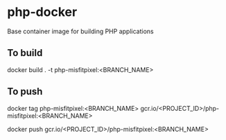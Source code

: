 # php-docker

Base container image for building PHP applications

## To build
docker build . -t php-misfitpixel:<BRANCH_NAME>

## To push
docker tag php-misfitpixel:<BRANCH_NAME> gcr.io/<PROJECT_ID>/php-misfitpixel:<BRANCH_NAME>

docker push gcr.io/<PROJECT_ID>/php-misfitpixel:<BRANCH_NAME>
